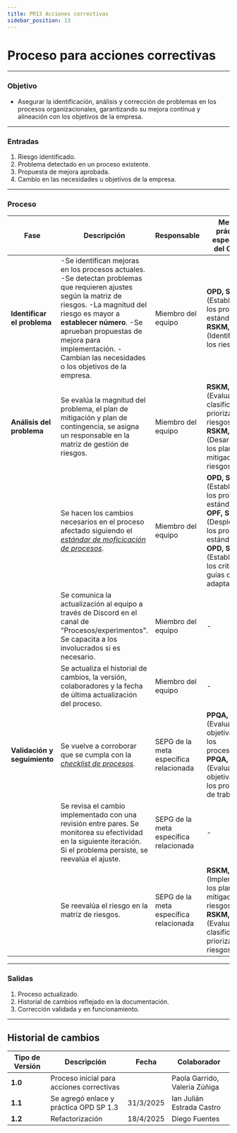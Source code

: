 ```yaml
---
title: PR13 Acciones correctivas
sidebar_position: 13
---
```


# Proceso para acciones correctivas

---

### Objetivo

- Asegurar la identificación, análisis y corrección de problemas en los procesos organizacionales, garantizando su mejora continua y alineación con los objetivos de la empresa.

---

### Entradas

1. Riesgo identificado.
2. Problema detectado en un proceso existente.
3. Propuesta de mejora aprobada.
4. Cambio en las necesidades u objetivos de la empresa.

---

### Proceso

| Fase                         | Descripción                                                                                                                                                                                                                                                                                         | Responsable                            | Meta y práctica específica del CMMI                                                                                                |
| ---------------------------- | --------------------------------------------------------------------------------------------------------------------------------------------------------------------------------------------------------------------------------------------------------------------------------------------------- | -------------------------------------- | ---------------------------------------------------------------------------------------------------------------------------------- |
| **Identificar el problema**  | -Se identifican mejoras en los procesos actuales. -Se detectan problemas que requieren ajustes según la matriz de riesgos. -La magnitud del riesgo es mayor a **establecer número**. -Se aprueban propuestas de mejora para implementación. -Cambian las necesidades o los objetivos de la empresa. | Miembro del equipo                     | **OPD, SP 1.1** (Establecer los procesos estándar), **RSKM, SP 2.1** (Identificar los riesgos)                                     |
| **Análisis del problema**    | Se evalúa la magnitud del problema, el plan de mitigación y plan de contingencia, se asigna un responsable en la matriz de gestión de riesgos.                                                                                                                                                      | Miembro del equipo                     | **RSKM, SP 2.2** (Evaluar, clasificar y priorizar los riesgos), **RSKM, SP 3.1** (Desarrollar los planes de mitigación de riesgos) |
|                              | Se hacen los cambios necesarios en el proceso afectado siguiendo el <u>_[estándar de moficicación de procesos](/docs/standards/modificacion-procesos)_</u>.                                                                                                                                                                                                                                             | Miembro del equipo                     | **OPD, SP 1.1** (Establecer los procesos estándar), **OPF, SP 3.2** (Desplegar los procesos estándar), **OPD, SP 1.3** (Establecer los criterios y guías de adaptación)                              |
|                              | Se comunica la actualización al equipo a través de Discord en el canal de "Procesos/experimentos". Se capacita a los involucrados si es necesario.                                                                                                                                                  | Miembro del equipo                     | -                                                                                                                                  |
|                              | Se actualiza el historial de cambios, la versión, colaboradores y la fecha de última actualización del proceso.                                                                                                                                                                                     | Miembro del equipo                     | -                                                                                                                                  |
| **Validación y seguimiento** | Se vuelve a corroborar que se cumpla con la <u>_[checklist de procesos](/docs/recursos/CL1-Checklist-Procesos.md)_</u>.                                                                                                                                                                                | SEPG de la meta específica relacionada | **PPQA, SP 1.1** (Evaluar objetivamente los procesos), **PPQA, SP 1.2** (Evaluar objetivamente los productos de trabajo)           |
|                              | Se revisa el cambio implementado con una revisión entre pares. Se monitorea su efectividad en la siguiente iteración. Si el problema persiste, se reevalúa el ajuste.                                                                                                                               | SEPG de la meta específica relacionada | -                                                                                                                                  |
|                              | Se reevalúa el riesgo en la matriz de riesgos.                                                                                                                                                                                                                                                      | SEPG de la meta específica relacionada | **RSKM, SP 3.2** (Implementar los planes de mitigación de riesgos), **RSKM, SP 2.2** (Evaluar, clasificar y priorizar los riesgos) |

---

### Salidas

1. Proceso actualizado.
2. Historial de cambios reflejado en la documentación.
3. Corrección validada y en funcionamiento.

---

## Historial de cambios

| **Tipo de Versión** | **Descripción**                             | **Fecha** | **Colaborador**                 |
| ------------------- | ------------------------------------------- | --------- | ------------------------------- |
| **1.0**             | Proceso inicial para acciones correctivas   |   | Paola Garrido, Valeria Zúñiga |
| **1.1**             | Se agregó enlace y práctica OPD SP 1.3     | 31/3/2025  | Ian Julián Estrada Castro  |
| **1.2**             | Refactorización                             | 18/4/2025 | Diego Fuentes                    |
